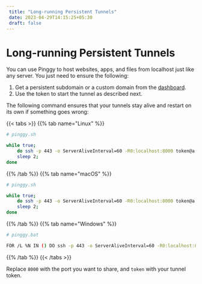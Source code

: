 ```yaml
---
 title: "Long-running Persistent Tunnels" 
 date: 2023-04-29T14:15:25+05:30 
 draft: false 
---
```


# Long-running Persistent Tunnels

You can use Pinggy to host websites, apps, and files from localhost just like any server. You just need to ensure the following:

1. Get a persistent subdomain or a custom domain from the <a href="http://dashboard.pinggy.io" target="_blank">dashboard</a>.
2. Use the token to start the tunnel as described next.

The following command ensures that your tunnels stay alive and restart on its own if something goes wrong:

{{< tabs >}}
{{% tab name="Linux" %}}

```bash
# pinggy.sh

while true;
    do ssh -p 443 -o ServerAliveInterval=60 -R0:localhost:8000 token@a.pinggy.io;
    sleep 2;
done
```

{{% /tab %}}
{{% tab name="macOS" %}}

```bash
# pinggy.sh

while true;
    do ssh -p 443 -o ServerAliveInterval=60 -R0:localhost:8000 token@a.pinggy.io;
    sleep 2;
done
```

{{% /tab %}}
{{% tab name="Windows" %}}

```bash
# pinggy.bat

FOR /L %N IN () DO ssh -p 443 -o ServerAliveInterval=60 -R0:localhost:8000 token@a.pinggy.io
```

{{% /tab %}}
{{< /tabs >}}

Replace `8000` with the port you want to share, and `token` with your tunnel token.
